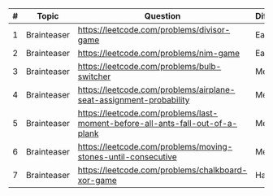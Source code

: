 | # | Topic       | Question                                                                      | Difficulty |
|---|-------------|-------------------------------------------------------------------------------|------------|
| 1 | Brainteaser | https://leetcode.com/problems/divisor-game                                    | Easy       |
| 2 | Brainteaser | https://leetcode.com/problems/nim-game                                        | Easy       |
| 3 | Brainteaser | https://leetcode.com/problems/bulb-switcher                                   | Medium     |
| 4 | Brainteaser | https://leetcode.com/problems/airplane-seat-assignment-probability            | Medium     |
| 5 | Brainteaser | https://leetcode.com/problems/last-moment-before-all-ants-fall-out-of-a-plank | Medium     |
| 6 | Brainteaser | https://leetcode.com/problems/moving-stones-until-consecutive                 | Medium     |
| 7 | Brainteaser | https://leetcode.com/problems/chalkboard-xor-game                             | Hard       |
